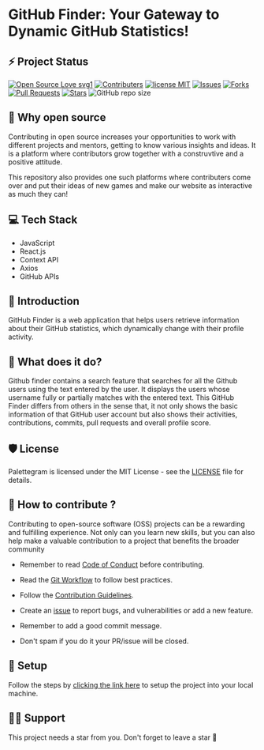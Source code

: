 # GitHub Finder: Your Gateway to Dynamic GitHub Statistics!

## ⚡ Project Status

[![Open Source Love svg1](https://badges.frapsoft.com/os/v1/open-source.svg?v=103?color=greendark)](https://github.com/Sanchitbajaj02/GitHub-Finder)
[![Contributers](https://img.shields.io/github/contributors/Sanchitbajaj02/GitHub-Finder?color=greendark)](https://github.com/Sanchitbajaj02/GitHub-Finder/graphs/contributors)
[![license MIT](https://img.shields.io/github/license/Sanchitbajaj02/GitHub-Finder?color=greendark)](https://github.com/Sanchitbajaj02/GitHub-Finder/blob/master/LICENSE)
[![Issues](https://img.shields.io/github/issues/Sanchitbajaj02/GitHub-Finder?color=greendark&logo=github)](https://github.com/Sanchitbajaj02/GitHub-Finder/issues)
[![Forks](https://img.shields.io/github/forks/Sanchitbajaj02/GitHub-Finder?color=greendark&logo=github)](https://github.com/Sanchitbajaj02/GitHub-Finder/network/members)
[![Pull Requests](https://img.shields.io/github/issues-pr/Sanchitbajaj02/GitHub-Finder?color=greendark)](https://github.com/Sanchitbajaj02/GitHub-Finder/issues)
[![Stars](https://img.shields.io/github/stars/Sanchitbajaj02/GitHub-Finder?color=greendark)](https://github.com/Sanchitbajaj02/GitHub-Finder/stargazers)
![GitHub repo size](https://img.shields.io/github/repo-size/Sanchitbajaj02/GitHub-Finder?color=greendark)

<!-- <h2 align="center">This project will be entered in Hacktoberfest 2023</h2>

![Welcome to hacktoberfest](.github/assets/hacktoberfest-banner.png) -->

## 🤔 Why open source

Contributing in open source increases your opportunities to work with different projects and mentors, getting to know various insights and ideas. It is a platform where contributors grow together with a construvtive and a positive attitude.

This repository also provides one such platforms where contributers come over and put their ideas of new games and make our website as interactive as much they can!

## 💻 Tech Stack

- JavaScript
- React.js
- Context API
- Axios
- GitHub APIs

## 👋 Introduction

GitHub Finder is a web application that helps users retrieve information about their GitHub statistics, which dynamically change with their profile activity.

## 🔨 What does it do?

Github finder contains a search feature that searches for all the Github users using the text entered by the user. It displays the users whose username fully or partially matches with the entered text.
This GitHub Finder differs from others in the sense that, it not only shows the basic information of that GitHub user account but also shows their activities, contributions, commits, pull requests and overall profile score.

## 🛡️ License

Palettegram is licensed under the MIT License - see the [LICENSE](LICENSE) file for details.

## 🤔 How to contribute ?

Contributing to open-source software (OSS) projects can be a rewarding and fulfilling experience. Not only can you learn new skills, but you can also help make a valuable contribution to a project that benefits the broader community

- Remember to read [Code of Conduct](CODE_OF_CONDUCT.md) before contributing.

- Read the [Git Workflow](docs/git.md) to follow best practices.

- Follow the [Contribution Guidelines](CONTRIBUTING.md).

- Create an [issue](https://github.com/Sanchitbajaj02/GitHub-Finder/issues) to report bugs, and vulnerabilities or add a new feature.

- Remember to add a good commit message.

- Don't spam if you do it your PR/issue will be closed.

## 📖 Setup

Follow the steps by [clicking the link here](docs/setup.md) to setup the project into your local machine.

## 🙏🏽 Support

This project needs a star️ from you. Don't forget to leave a star 🌟

<!-- ### `npm start`

Runs the app in the development mode.\
Open [http://localhost:3000](http://localhost:3000) to view it in the browser.

### `npm run build`

Builds the app for production to the `build` folder.\
It correctly bundles React in production mode and optimizes the build for the best performance. -->
